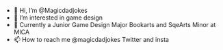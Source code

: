- 👋 Hi, I’m @Magicdadjokes
- 👀 I’m interested in game design
- 🌱 Currently a Junior Game Design Major
  Bookarts and SqeArts Minor at MICA
- 📫 How to reach me @magicdadjokes Twitter and insta

<!---
mirandallydia/mirandallydia is a ✨ special ✨ repository because its `README.md` (this file) appears on your GitHub profile.
You can click the Preview link to take a look at your changes.
--->
